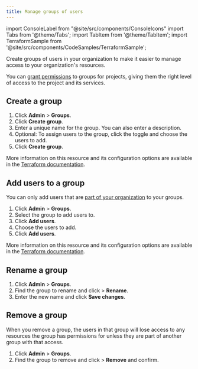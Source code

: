 ```yaml
---
title: Manage groups of users
---
```


import ConsoleLabel from "@site/src/components/ConsoleIcons"
import Tabs from '@theme/Tabs';
import TabItem from '@theme/TabItem';
import TerraformSample from '@site/src/components/CodeSamples/TerraformSample';

Create groups of users in your organization to make it easier to manage access to your organization's resources.

You can [grant permissions](/docs/platform/howto/manage-permissions) to groups
for projects, giving them the right level of access to the project and its services.

## Create a group

<Tabs groupId="group1">
<TabItem value="console" label="Console" default>

1.  Click **Admin** > **Groups**.
1.  Click **Create group**.
1.  Enter a unique name for the group. You can also enter a description.
1.  Optional: To assign users to the group, click the toggle and choose
    the users to add.
1.  Click **Create group**.

</TabItem>
<TabItem value="terraform" label="Terraform">

<TerraformSample filename='resources/aiven_organization_user_group/resource.tf' />

More information on this resource and its configuration options are available in the [Terraform documentation](https://registry.terraform.io/providers/aiven/aiven/latest/docs/resources/organization_user_group).

</TabItem>
</Tabs>

## Add users to a group

You can only add users that are
[part of your organization](/docs/platform/howto/manage-org-users) to your groups.

<Tabs groupId="group1">
<TabItem value="console" label="Console" default>

1.  Click **Admin** > **Groups**.
1.  Select the group to add users to.
1.  Click **Add users**.
1.  Choose the users to add.
1.  Click **Add users**.

</TabItem>
<TabItem value="terraform" label="Terraform">

<TerraformSample filename='resources/aiven_organization_user_group_member/resource.tf' />

More information on this resource and its configuration options are available in the [Terraform documentation](https://registry.terraform.io/providers/aiven/aiven/latest/docs/resources/organization_user_group_member).

</TabItem>
</Tabs>

## Rename a group

1.  Click **Admin** > **Groups**.
1.  Find the group to rename and
    click <ConsoleLabel name="actions"/> > **Rename**.
1.  Enter the new name and click **Save changes**.

## Remove a group

When you remove a group, the users in that group will lose access to any
resources the group has permissions for unless they are part of another
group with that access.

1.  Click **Admin** > **Groups**.
1.  Find the group to remove and
    click <ConsoleLabel name="actions"/> > **Remove** and confirm.
